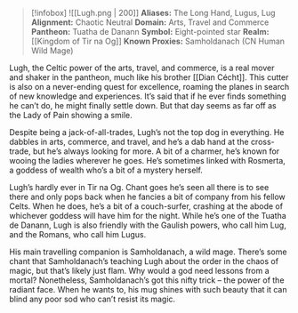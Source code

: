 > [!infobox]
> ![[Lugh.png | 200]]
>  **Aliases:** The Long Hand, Lugus, Lug
> **Alignment:** Chaotic Neutral
> **Domain:** Arts, Travel and Commerce
> **Pantheon:** Tuatha de Danann
> **Symbol:** Eight-pointed star
> **Realm:** [[Kingdom of Tir na Og]]
> **Known Proxies:** Samholdanach (CN Human Wild Mage)

Lugh, the Celtic power of the arts, travel, and commerce, is a real mover and shaker in the pantheon, much like his brother [[Dian Cécht]]. This cutter is also on a never-ending quest for excellence, roaming the planes in search of new knowledge and experiences. It’s said that if he ever finds something he can’t do, he might finally settle down. But that day seems as far off as the Lady of Pain showing a smile.

Despite being a jack-of-all-trades, Lugh’s not the top dog in everything. He dabbles in arts, commerce, and travel, and he’s a dab hand at the cross-trade, but he’s always looking for more. A bit of a charmer, he’s known for wooing the ladies wherever he goes. He’s sometimes linked with Rosmerta, a goddess of wealth who’s a bit of a mystery herself.

Lugh’s hardly ever in Tir na Og. Chant goes he’s seen all there is to see there and only pops back when he fancies a bit of company from his fellow Celts. When he does, he’s a bit of a couch-surfer, crashing at the abode of whichever goddess will have him for the night. While he’s one of the Tuatha de Danann, Lugh is also friendly with the Gaulish powers, who call him Lug, and the Romans, who call him Lugus.

His main travelling companion is Samholdanach, a wild mage. There’s some chant that Samholdanach’s teaching Lugh about the order in the chaos of magic, but that’s likely just flam. Why would a god need lessons from a mortal? Nonetheless, Samholdanach’s got this nifty trick – the power of the radiant face. When he wants to, his mug shines with such beauty that it can blind any poor sod who can’t resist its magic.
